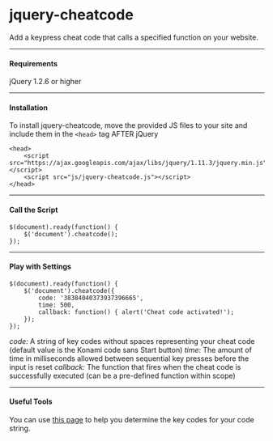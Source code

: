 # jquery-cheatcode
Add a keypress cheat code that calls a specified function on your website.

---

#### Requirements
jQuery 1.2.6 or higher

---

#### Installation
To install jquery-cheatcode, move the provided JS files to your site and include them in the `<head>` tag AFTER jQuery
```
<head>
    <script src="https://ajax.googleapis.com/ajax/libs/jquery/1.11.3/jquery.min.js"></script>
    <script src="js/jquery-cheatcode.js"></script>
</head>
```

---

#### Call the Script
```
$(document).ready(function() {
    $('document').cheatcode();
});
```
---

#### Play with Settings
```
$(document).ready(function() {
    $('document').cheatcode({
        code: '38384040373937396665',
        time: 500,
        callback: function() { alert('Cheat code activated!');
    });
});
```
*code:* A string of key codes without spaces representing your cheat code (default value is the Konami code sans Start button)
*time:* The amount of time in milliseconds allowed between sequential key presses before the input is reset
*callback:* The function that fires when the cheat code is successfully executed (can be a pre-defined function within scope)

---

#### Useful Tools
You can use <a href="https://css-tricks.com/snippets/javascript/javascript-keycodes/">this page</a> to help you determine the key codes for your code string.
